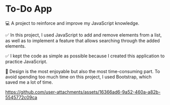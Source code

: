 # To-Do App
💻 A project to reinforce and improve my JavaScript knowledge.

✅ In this project, I used JavaScript to add and remove elements from a list, as well as to implement a feature that allows searching through the added elements.

✅ I kept the code as simple as possible because I created this application to practice JavaScript.

💖 Design is the most enjoyable but also the most time-consuming part. To avoid spending too much time on this project, I used Bootstrap, which saved me a lot of time.


https://github.com/user-attachments/assets/16366ad6-9a52-460a-a82b-5545772c09ca





